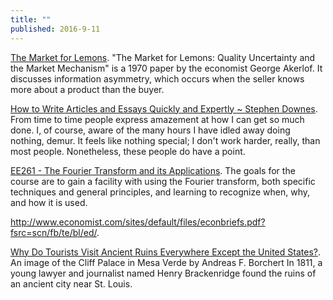 ```yaml
---
title: ""
published: 2016-9-11
---
```


  <a href="https://en.wikipedia.org/wiki/The_Market_for_Lemons" target="_blank">The Market for Lemons</a>. "The Market for Lemons: Quality Uncertainty and the Market Mechanism" is a 1970 paper by the economist George Akerlof. It discusses information asymmetry, which occurs when the seller knows more about a product than the buyer.


  <a href="http://downes.ca/post/38526" target="_blank">How to Write Articles and Essays Quickly and Expertly ~ Stephen Downes</a>. From time to time people express amazement at how I can get so much done. I, of course, aware of the many hours I have idled away doing nothing, demur. It feels like nothing special; I don't work harder, really, than most people. Nonetheless, these people do have a point.


  <a href="https://see.stanford.edu/Course/EE261" target="_blank">EE261 - The Fourier Transform and its Applications</a>. The goals for the course are to gain a facility with using the Fourier transform, both specific techniques and general principles, and learning to recognize when, why, and how it is used.


  <a href="http://www.economist.com/sites/default/files/econbriefs.pdf?fsrc=scn/fb/te/bl/ed/" target="_blank">http://www.economist.com/sites/default/files/econbriefs.pdf?fsrc=scn/fb/te/bl/ed/</a>. 


  <a href="https://priceonomics.com/why-do-tourists-visit-ancient-ruins-everywhere/" target="_blank">Why Do Tourists Visit Ancient Ruins Everywhere Except the United States?</a>. An image of the Cliff Palace in Mesa Verde by Andreas F. Borchert  In 1811, a young lawyer and journalist named Henry Brackenridge found the ruins of an ancient city near St. Louis.

